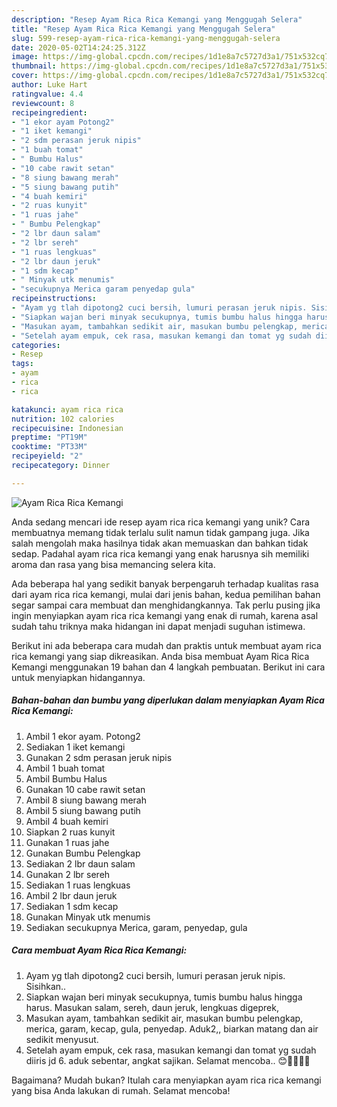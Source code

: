 ```yaml
---
description: "Resep Ayam Rica Rica Kemangi yang Menggugah Selera"
title: "Resep Ayam Rica Rica Kemangi yang Menggugah Selera"
slug: 599-resep-ayam-rica-rica-kemangi-yang-menggugah-selera
date: 2020-05-02T14:24:25.312Z
image: https://img-global.cpcdn.com/recipes/1d1e8a7c5727d3a1/751x532cq70/ayam-rica-rica-kemangi-foto-resep-utama.jpg
thumbnail: https://img-global.cpcdn.com/recipes/1d1e8a7c5727d3a1/751x532cq70/ayam-rica-rica-kemangi-foto-resep-utama.jpg
cover: https://img-global.cpcdn.com/recipes/1d1e8a7c5727d3a1/751x532cq70/ayam-rica-rica-kemangi-foto-resep-utama.jpg
author: Luke Hart
ratingvalue: 4.4
reviewcount: 8
recipeingredient:
- "1 ekor ayam Potong2"
- "1 iket kemangi"
- "2 sdm perasan jeruk nipis"
- "1 buah tomat"
- " Bumbu Halus"
- "10 cabe rawit setan"
- "8 siung bawang merah"
- "5 siung bawang putih"
- "4 buah kemiri"
- "2 ruas kunyit"
- "1 ruas jahe"
- " Bumbu Pelengkap"
- "2 lbr daun salam"
- "2 lbr sereh"
- "1 ruas lengkuas"
- "2 lbr daun jeruk"
- "1 sdm kecap"
- " Minyak utk menumis"
- "secukupnya Merica garam penyedap gula"
recipeinstructions:
- "Ayam yg tlah dipotong2 cuci bersih, lumuri perasan jeruk nipis. Sisihkan.."
- "Siapkan wajan beri minyak secukupnya, tumis bumbu halus hingga harus. Masukan salam, sereh, daun jeruk, lengkuas digeprek,"
- "Masukan ayam, tambahkan sedikit air, masukan bumbu pelengkap, merica, garam, kecap, gula, penyedap. Aduk2,, biarkan matang dan air sedikit menyusut."
- "Setelah ayam empuk, cek rasa, masukan kemangi dan tomat yg sudah diiris jd 6. aduk sebentar, angkat sajikan. Selamat mencoba.. 😊👩‍🍳👩‍🍳"
categories:
- Resep
tags:
- ayam
- rica
- rica

katakunci: ayam rica rica 
nutrition: 102 calories
recipecuisine: Indonesian
preptime: "PT19M"
cooktime: "PT33M"
recipeyield: "2"
recipecategory: Dinner

---
```



![Ayam Rica Rica Kemangi](https://img-global.cpcdn.com/recipes/1d1e8a7c5727d3a1/751x532cq70/ayam-rica-rica-kemangi-foto-resep-utama.jpg)

Anda sedang mencari ide resep ayam rica rica kemangi yang unik? Cara membuatnya memang tidak terlalu sulit namun tidak gampang juga. Jika salah mengolah maka hasilnya tidak akan memuaskan dan bahkan tidak sedap. Padahal ayam rica rica kemangi yang enak harusnya sih memiliki aroma dan rasa yang bisa memancing selera kita.



Ada beberapa hal yang sedikit banyak berpengaruh terhadap kualitas rasa dari ayam rica rica kemangi, mulai dari jenis bahan, kedua pemilihan bahan segar sampai cara membuat dan menghidangkannya. Tak perlu pusing jika ingin menyiapkan ayam rica rica kemangi yang enak di rumah, karena asal sudah tahu triknya maka hidangan ini dapat menjadi suguhan istimewa.


Berikut ini ada beberapa cara mudah dan praktis untuk membuat ayam rica rica kemangi yang siap dikreasikan. Anda bisa membuat Ayam Rica Rica Kemangi menggunakan 19 bahan dan 4 langkah pembuatan. Berikut ini cara untuk menyiapkan hidangannya.

<!--inarticleads1-->

##### Bahan-bahan dan bumbu yang diperlukan dalam menyiapkan Ayam Rica Rica Kemangi:

1. Ambil 1 ekor ayam. Potong2
1. Sediakan 1 iket kemangi
1. Gunakan 2 sdm perasan jeruk nipis
1. Ambil 1 buah tomat
1. Ambil  Bumbu Halus
1. Gunakan 10 cabe rawit setan
1. Ambil 8 siung bawang merah
1. Ambil 5 siung bawang putih
1. Ambil 4 buah kemiri
1. Siapkan 2 ruas kunyit
1. Gunakan 1 ruas jahe
1. Gunakan  Bumbu Pelengkap
1. Sediakan 2 lbr daun salam
1. Gunakan 2 lbr sereh
1. Sediakan 1 ruas lengkuas
1. Ambil 2 lbr daun jeruk
1. Sediakan 1 sdm kecap
1. Gunakan  Minyak utk menumis
1. Sediakan secukupnya Merica, garam, penyedap, gula




<!--inarticleads2-->

##### Cara membuat Ayam Rica Rica Kemangi:

1. Ayam yg tlah dipotong2 cuci bersih, lumuri perasan jeruk nipis. Sisihkan..
1. Siapkan wajan beri minyak secukupnya, tumis bumbu halus hingga harus. Masukan salam, sereh, daun jeruk, lengkuas digeprek,
1. Masukan ayam, tambahkan sedikit air, masukan bumbu pelengkap, merica, garam, kecap, gula, penyedap. Aduk2,, biarkan matang dan air sedikit menyusut.
1. Setelah ayam empuk, cek rasa, masukan kemangi dan tomat yg sudah diiris jd 6. aduk sebentar, angkat sajikan. Selamat mencoba.. 😊👩‍🍳👩‍🍳




Bagaimana? Mudah bukan? Itulah cara menyiapkan ayam rica rica kemangi yang bisa Anda lakukan di rumah. Selamat mencoba!
